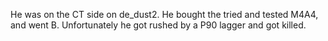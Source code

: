 He was on the CT side on de_dust2.
He bought the tried and tested M4A4, and went B.
Unfortunately he got rushed by a P90 lagger and got killed.
